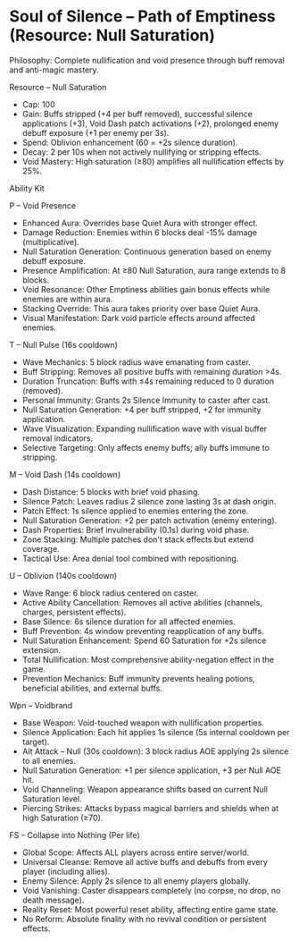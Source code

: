 # Soul of Silence – Path of Emptiness (Resource: Null Saturation)

Philosophy: Complete nullification and void presence through buff removal and anti-magic mastery.

Resource – Null Saturation
- Cap: 100
- Gain: Buffs stripped (+4 per buff removed), successful silence applications (+3), Void Dash patch activations (+2), prolonged enemy debuff exposure (+1 per enemy per 3s).
- Spend: Oblivion enhancement (60 = +2s silence duration).
- Decay: 2 per 10s when not actively nullifying or stripping effects.
- Void Mastery: High saturation (≥80) amplifies all nullification effects by 25%.

Ability Kit

P – Void Presence
- Enhanced Aura: Overrides base Quiet Aura with stronger effect.
- Damage Reduction: Enemies within 6 blocks deal -15% damage (multiplicative).
- Null Saturation Generation: Continuous generation based on enemy debuff exposure.
- Presence Amplification: At ≥80 Null Saturation, aura range extends to 8 blocks.
- Void Resonance: Other Emptiness abilities gain bonus effects while enemies are within aura.
- Stacking Override: This aura takes priority over base Quiet Aura.
- Visual Manifestation: Dark void particle effects around affected enemies.

T – Null Pulse (16s cooldown)
- Wave Mechanics: 5 block radius wave emanating from caster.
- Buff Stripping: Removes all positive buffs with remaining duration >4s.
- Duration Truncation: Buffs with ≤4s remaining reduced to 0 duration (removed).
- Personal Immunity: Grants 2s Silence Immunity to caster after cast.
- Null Saturation Generation: +4 per buff stripped, +2 for immunity application.
- Wave Visualization: Expanding nullification wave with visual buffer removal indicators.
- Selective Targeting: Only affects enemy buffs; ally buffs immune to stripping.

M – Void Dash (14s cooldown)
- Dash Distance: 5 blocks with brief void phasing.
- Silence Patch: Leaves radius 2 silence zone lasting 3s at dash origin.
- Patch Effect: 1s silence applied to enemies entering the zone.
- Null Saturation Generation: +2 per patch activation (enemy entering).
- Dash Properties: Brief invulnerability (0.1s) during void phase.
- Zone Stacking: Multiple patches don't stack effects but extend coverage.
- Tactical Use: Area denial tool combined with repositioning.

U – Oblivion (140s cooldown)
- Wave Range: 6 block radius centered on caster.
- Active Ability Cancellation: Removes all active abilities (channels, charges, persistent effects).
- Base Silence: 6s silence duration for all affected enemies.
- Buff Prevention: 4s window preventing reapplication of any buffs.
- Null Saturation Enhancement: Spend 60 Saturation for +2s silence extension.
- Total Nullification: Most comprehensive ability-negation effect in the game.
- Prevention Mechanics: Buff immunity prevents healing potions, beneficial abilities, and external buffs.

Wpn – Voidbrand
- Base Weapon: Void-touched weapon with nullification properties.
- Silence Application: Each hit applies 1s silence (5s internal cooldown per target).
- Alt Attack – Null (30s cooldown): 3 block radius AOE applying 2s silence to all enemies.
- Null Saturation Generation: +1 per silence application, +3 per Null AOE hit.
- Void Channeling: Weapon appearance shifts based on current Null Saturation level.
- Piercing Strikes: Attacks bypass magical barriers and shields when at high Saturation (≥70).

FS – Collapse into Nothing (Per life)
- Global Scope: Affects ALL players across entire server/world.
- Universal Cleanse: Remove all active buffs and debuffs from every player (including allies).
- Enemy Silence: Apply 2s silence to all enemy players globally.
- Void Vanishing: Caster disappears completely (no corpse, no drop, no death message).
- Reality Reset: Most powerful reset ability, affecting entire game state.
- No Reform: Absolute finality with no revival condition or persistent effects.
